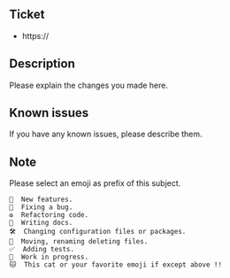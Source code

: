 ## Ticket

- https://

## Description

Please explain the changes you made here.

## Known issues

If you have any known issues, please describe them.

## Note

Please select an emoji as prefix of this subject.

```
🎉  New features.
🐛  Fixing a bug.
♻  Refactoring code.
📖  Writing docs.
🛠  Changing configuration files or packages.
🚚  Moving, renaming deleting files.
✅  Adding tests.
🚧  Work in progress.
🐱  This cat or your favorite emoji if except above !!
```
